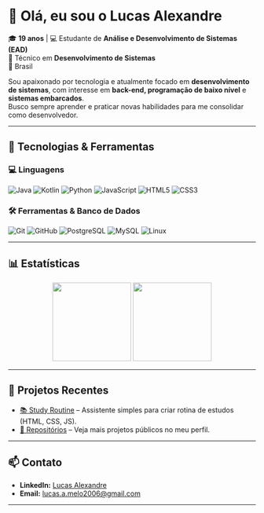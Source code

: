 # 👋 Olá, eu sou o Lucas Alexandre  

🎓 **19 anos** | 💻 Estudante de **Análise e Desenvolvimento de Sistemas (EAD)**  
🔧 Técnico em **Desenvolvimento de Sistemas**  
📍 Brasil  

Sou apaixonado por tecnologia e atualmente focado em **desenvolvimento de sistemas**, com interesse em **back-end, programação de baixo nível** e **sistemas embarcados**.  
Busco sempre aprender e praticar novas habilidades para me consolidar como desenvolvedor.  

---

## 🚀 Tecnologias & Ferramentas  

### 💻 Linguagens  
![Java](https://img.shields.io/badge/java-%23ED8B00.svg?style=for-the-badge&logo=openjdk&logoColor=white)
![Kotlin](https://img.shields.io/badge/kotlin-%230095D5.svg?style=for-the-badge&logo=kotlin&logoColor=white)
![Python](https://img.shields.io/badge/python-3670A0?style=for-the-badge&logo=python&logoColor=ffdd54)
![JavaScript](https://img.shields.io/badge/javascript-%23323330.svg?style=for-the-badge&logo=javascript&logoColor=%23F7DF1E)
![HTML5](https://img.shields.io/badge/html5-%23E34F26.svg?style=for-the-badge&logo=html5&logoColor=white)
![CSS3](https://img.shields.io/badge/css3-%231572B6.svg?style=for-the-badge&logo=css3&logoColor=white)

### 🛠️ Ferramentas & Banco de Dados  
![Git](https://img.shields.io/badge/git-%23F05033.svg?style=for-the-badge&logo=git&logoColor=white)
![GitHub](https://img.shields.io/badge/github-%23121011.svg?style=for-the-badge&logo=github&logoColor=white)
![PostgreSQL](https://img.shields.io/badge/postgresql-%23336791.svg?style=for-the-badge&logo=postgresql&logoColor=white)
![MySQL](https://img.shields.io/badge/mysql-%2300f.svg?style=for-the-badge&logo=mysql&logoColor=white)
![Linux](https://img.shields.io/badge/Linux-FCC624?style=for-the-badge&logo=linux&logoColor=black)

---

## 📊 Estatísticas  

<p align="center">
  <img height="160em" src="https://github-readme-stats.vercel.app/api?username=Lucas-Alexandre62&show_icons=true&theme=tokyonight&include_all_commits=true&locale=pt-br"/>
  <img height="160em" src="https://github-readme-stats.vercel.app/api/top-langs/?username=Lucas-Alexandre62&theme=tokyonight&layout=compact&custom_title=Tecnologias"/>
</p>

---

## 📌 Projetos Recentes  

- [📚 Study Routine](https://study-routine-six.vercel.app/) – Assistente simples para criar rotina de estudos (HTML, CSS, JS).  
- [📂 Repositórios](https://github.com/Lucas-Alexandre62?tab=repositories) – Veja mais projetos públicos no meu perfil.  

---

## 📫 Contato  

- **LinkedIn:** [Lucas Alexandre](https://www.linkedin.com/in/lucas-alexandre-47a6672a0/)  
- **Email:** lucas.a.melo2006@gmail.com  

---
